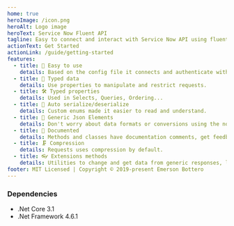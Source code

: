 ```yaml
---
home: true
heroImage: /icon.png
heroAlt: Logo image
heroText: Service Now Fluent API
tagline: Easy to connect and interact with Service Now API using fluent API!
actionText: Get Started
actionLink: /guide/getting-started
features:
  - title: 🧰 Easy to use
    details: Based on the config file it connects and authenticate without one line of code.
  - title: 🔑 Typed data
    details: Use properties to manipulate and restrict requests.
  - title: 🛠 Typed properties
    details: Used in Selects, Queries, Ordering...
  - title: 🧩 Auto serialize/deserialize
    details: Custom enums made it easier to read and understand.
  - title: 🎲 Generic Json Elements
    details: Don't worry about data formats or conversions using the not typed version.
  - title: 📑 Documented
    details: Methods and classes have documentation comments, get feedback as you type.
  - title: 🗜 Compression
    details: Requests uses compression by default.
  - title: 👓 Extensions methods
    details: Utilities to change and get data from generic responses, log and much more...
footer: MIT Licensed | Copyright © 2019-present Emerson Bottero
---
```


### Dependencies

- .Net Core 3.1
- .Net Framework 4.6.1
